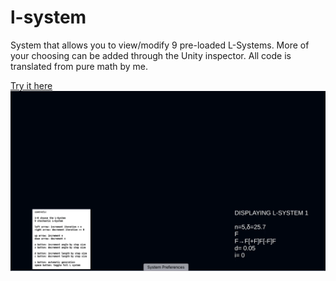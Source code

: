 # l-system
System that allows you to view/modify 9 pre-loaded L-Systems. More of your choosing can be added through the Unity inspector. All code is translated from pure math by me. 

[Try it here](https://shahd-s.itch.io/l-system)
![](lsys.gif)

